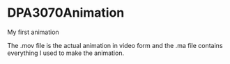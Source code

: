 # DPA3070Animation
My first animation

The .mov file is the actual animation in video form and the .ma file contains everything I used to make the animation.
